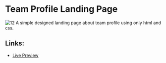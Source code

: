 # Team Profile Landing Page
![12](https://user-images.githubusercontent.com/98724236/158346159-2420b740-f7d1-48a3-8579-f9aea90cb8a0.png)
A simple designed landing page about team profile using only html and css.
## Links:

+ [Live Preview](https://dwikimaulana6701.github.io/ProgateA11/)
